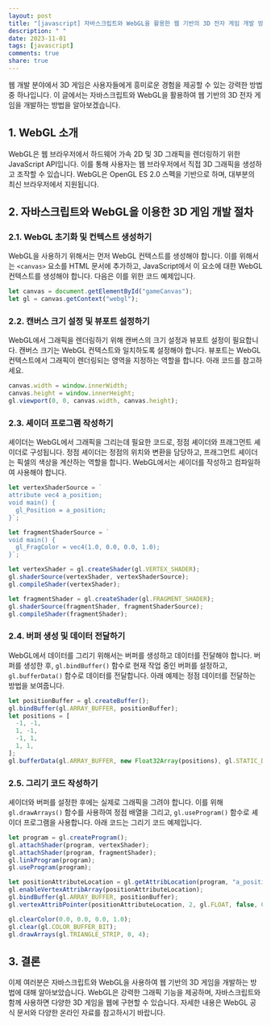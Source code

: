 ```yaml
---
layout: post
title: "[javascript] 자바스크립트와 WebGL을 활용한 웹 기반의 3D 전자 게임 개발 방법"
description: " "
date: 2023-11-01
tags: [javascript]
comments: true
share: true
---
```


웹 개발 분야에서 3D 게임은 사용자들에게 흥미로운 경험을 제공할 수 있는 강력한 방법 중 하나입니다. 이 글에서는 자바스크립트와 WebGL을 활용하여 웹 기반의 3D 전자 게임을 개발하는 방법을 알아보겠습니다.

## 1. WebGL 소개

WebGL은 웹 브라우저에서 하드웨어 가속 2D 및 3D 그래픽을 렌더링하기 위한 JavaScript API입니다. 이를 통해 사용자는 웹 브라우저에서 직접 3D 그래픽을 생성하고 조작할 수 있습니다. WebGL은 OpenGL ES 2.0 스펙을 기반으로 하며, 대부분의 최신 브라우저에서 지원됩니다.

## 2. 자바스크립트와 WebGL을 이용한 3D 게임 개발 절차

### 2.1. WebGL 초기화 및 컨텍스트 생성하기

WebGL을 사용하기 위해서는 먼저 WebGL 컨텍스트를 생성해야 합니다. 이를 위해서는 `<canvas>` 요소를 HTML 문서에 추가하고, JavaScript에서 이 요소에 대한 WebGL 컨텍스트를 생성해야 합니다. 다음은 이를 위한 코드 예제입니다.

```javascript
let canvas = document.getElementById("gameCanvas");
let gl = canvas.getContext("webgl");
```

### 2.2. 캔버스 크기 설정 및 뷰포트 설정하기

WebGL에서 그래픽을 렌더링하기 위해 캔버스의 크기 설정과 뷰포트 설정이 필요합니다. 캔버스 크기는 WebGL 컨텍스트와 일치하도록 설정해야 합니다. 뷰포트는 WebGL 컨텍스트에서 그래픽이 렌더링되는 영역을 지정하는 역할을 합니다. 아래 코드를 참고하세요.

```javascript
canvas.width = window.innerWidth;
canvas.height = window.innerHeight;
gl.viewport(0, 0, canvas.width, canvas.height);
```

### 2.3. 셰이더 프로그램 작성하기

셰이더는 WebGL에서 그래픽을 그리는데 필요한 코드로, 정점 셰이더와 프래그먼트 셰이더로 구성됩니다. 정점 셰이더는 정점의 위치와 변환을 담당하고, 프래그먼트 셰이더는 픽셀의 색상을 계산하는 역할을 합니다. WebGL에서는 셰이더를 작성하고 컴파일하여 사용해야 합니다.

```javascript
let vertexShaderSource = `
attribute vec4 a_position;
void main() {
  gl_Position = a_position;
}`;

let fragmentShaderSource = `
void main() {
  gl_FragColor = vec4(1.0, 0.0, 0.0, 1.0);
}`;

let vertexShader = gl.createShader(gl.VERTEX_SHADER);
gl.shaderSource(vertexShader, vertexShaderSource);
gl.compileShader(vertexShader);

let fragmentShader = gl.createShader(gl.FRAGMENT_SHADER);
gl.shaderSource(fragmentShader, fragmentShaderSource);
gl.compileShader(fragmentShader);
```

### 2.4. 버퍼 생성 및 데이터 전달하기

WebGL에서 데이터를 그리기 위해서는 버퍼를 생성하고 데이터를 전달해야 합니다. 버퍼를 생성한 후, `gl.bindBuffer()` 함수로 현재 작업 중인 버퍼를 설정하고, `gl.bufferData()` 함수로 데이터를 전달합니다. 아래 예제는 정점 데이터를 전달하는 방법을 보여줍니다.

```javascript
let positionBuffer = gl.createBuffer();
gl.bindBuffer(gl.ARRAY_BUFFER, positionBuffer);
let positions = [
  -1, -1,
  1, -1,
  -1, 1,
  1, 1,
];
gl.bufferData(gl.ARRAY_BUFFER, new Float32Array(positions), gl.STATIC_DRAW);
```

### 2.5. 그리기 코드 작성하기

셰이더와 버퍼를 설정한 후에는 실제로 그래픽을 그려야 합니다. 이를 위해 `gl.drawArrays()` 함수를 사용하여 정점 배열을 그리고, `gl.useProgram()` 함수로 셰이더 프로그램을 사용합니다. 아래 코드는 그리기 코드 예제입니다.

```javascript
let program = gl.createProgram();
gl.attachShader(program, vertexShader);
gl.attachShader(program, fragmentShader);
gl.linkProgram(program);
gl.useProgram(program);

let positionAttributeLocation = gl.getAttribLocation(program, "a_position");
gl.enableVertexAttribArray(positionAttributeLocation);
gl.bindBuffer(gl.ARRAY_BUFFER, positionBuffer);
gl.vertexAttribPointer(positionAttributeLocation, 2, gl.FLOAT, false, 0, 0);

gl.clearColor(0.0, 0.0, 0.0, 1.0);
gl.clear(gl.COLOR_BUFFER_BIT);
gl.drawArrays(gl.TRIANGLE_STRIP, 0, 4);
```

## 3. 결론

이제 여러분은 자바스크립트와 WebGL을 사용하여 웹 기반의 3D 게임을 개발하는 방법에 대해 알아보았습니다. WebGL은 강력한 그래픽 기능을 제공하며, 자바스크립트와 함께 사용하면 다양한 3D 게임을 웹에 구현할 수 있습니다. 자세한 내용은 WebGL 공식 문서와 다양한 온라인 자료를 참고하시기 바랍니다.